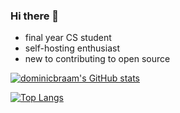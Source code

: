 ### Hi there 👋

<!--
**dominicbraam/dominicbraam** is a ✨ _special_ ✨ repository because its `README.md` (this file) appears on your GitHub profile.

Here are some ideas to get you started:

- 🔭 I’m currently working on ...
- 🌱 I’m currently learning ...
- 👯 I’m looking to collaborate on ...
- 🤔 I’m looking for help with ...
- 💬 Ask me about ...
- 📫 How to reach me: ...
- 😄 Pronouns: ...
- ⚡ Fun fact: ...
-->

- final year CS student
- self-hosting enthusiast
- new to contributing to open source

[![dominicbraam's GitHub stats](https://github-readme-stats.vercel.app/api?username=dominicbraam)](https://github.com/anuraghazra/github-readme-stats)

[![Top Langs](https://github-readme-stats.vercel.app/api/top-langs/?username=dominicbraam&layout=compact)](https://github.com/anuraghazra/github-readme-stats)
